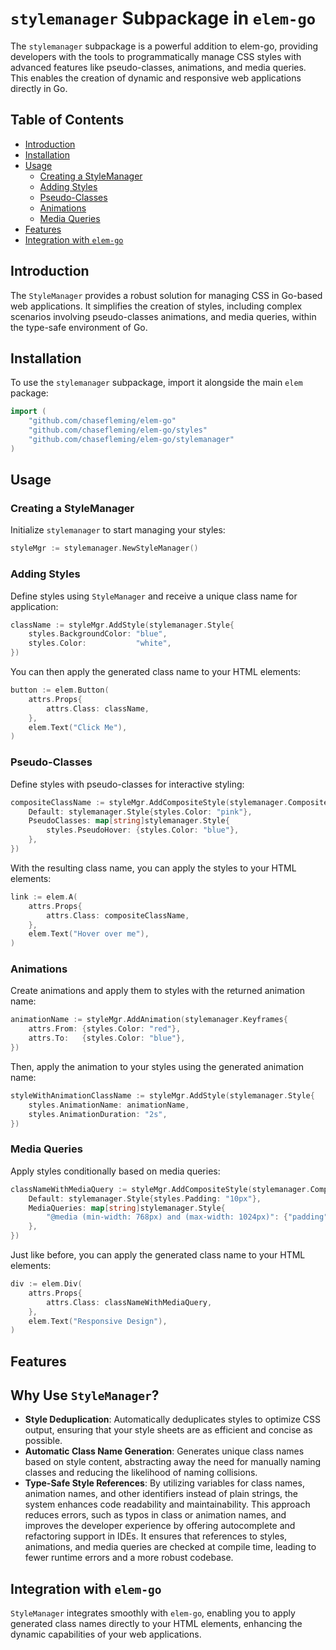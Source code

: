 # `stylemanager` Subpackage in `elem-go`

The `stylemanager` subpackage is a powerful addition to elem-go, providing developers with the tools to programmatically manage CSS styles with advanced features like pseudo-classes, animations, and media queries. This enables the creation of dynamic and responsive web applications directly in Go.

## Table of Contents

- [Introduction](#introduction)
- [Installation](#installation)
- [Usage](#usage)
    - [Creating a StyleManager](#creating-a-stylemanager)
    - [Adding Styles](#adding-styles)
    - [Pseudo-Classes](#pseudo-classes)
    - [Animations](#animations)
    - [Media Queries](#media-queries)
- [Features](#features)
- [Integration with `elem-go`](#integration-with-elem-go)

## Introduction

The `StyleManager` provides a robust solution for managing CSS in Go-based web applications. It simplifies the creation of styles, including complex scenarios involving pseudo-classes animations, and media queries, within the type-safe environment of Go.

## Installation

To use the `stylemanager` subpackage, import it alongside the main `elem` package:

```go
import (
    "github.com/chasefleming/elem-go"
    "github.com/chasefleming/elem-go/styles"
    "github.com/chasefleming/elem-go/stylemanager"
)
```

## Usage

### Creating a StyleManager

Initialize `stylemanager` to start managing your styles:

```go
styleMgr := stylemanager.NewStyleManager()
```

### Adding Styles

Define styles using `StyleManager` and receive a unique class name for application:

```go
className := styleMgr.AddStyle(stylemanager.Style{
    styles.BackgroundColor: "blue",
    styles.Color:           "white",
})
```

You can then apply the generated class name to your HTML elements:

```go
button := elem.Button(
    attrs.Props{
        attrs.Class: className,
    },
    elem.Text("Click Me"),
)
```

### Pseudo-Classes

Define styles with pseudo-classes for interactive styling:

```go
compositeClassName := styleMgr.AddCompositeStyle(stylemanager.CompositeStyle{
    Default: stylemanager.Style{styles.Color: "pink"},
    PseudoClasses: map[string]stylemanager.Style{
        styles.PseudoHover: {styles.Color: "blue"},
    },
})
```

With the resulting class name, you can apply the styles to your HTML elements:

```go
link := elem.A(
    attrs.Props{
        attrs.Class: compositeClassName,
    },
    elem.Text("Hover over me"),
)
```

### Animations

Create animations and apply them to styles with the returned animation name:

```go
animationName := styleMgr.AddAnimation(stylemanager.Keyframes{
    attrs.From: {styles.Color: "red"},
    attrs.To:   {styles.Color: "blue"},
})
```

Then, apply the animation to your styles using the generated animation name:

```go
styleWithAnimationClassName := styleMgr.AddStyle(stylemanager.Style{
    styles.AnimationName: animationName,
	styles.AnimationDuration: "2s",
})
```

### Media Queries

Apply styles conditionally based on media queries:

```go
classNameWithMediaQuery := styleMgr.AddCompositeStyle(stylemanager.CompositeStyle{
    Default: stylemanager.Style{styles.Padding: "10px"},
    MediaQueries: map[string]stylemanager.Style{
        "@media (min-width: 768px) and (max-width: 1024px)": {"padding": "20px"},
    },
})
```

Just like before, you can apply the generated class name to your HTML elements:

```go
div := elem.Div(
    attrs.Props{
        attrs.Class: classNameWithMediaQuery,
    },
    elem.Text("Responsive Design"),
)
```

## Features

## Why Use `StyleManager`?

- **Style Deduplication**: Automatically deduplicates styles to optimize CSS output, ensuring that your style sheets are as efficient and concise as possible.
- **Automatic Class Name Generation**: Generates unique class names based on style content, abstracting away the need for manually naming classes and reducing the likelihood of naming collisions.
- **Type-Safe Style References**: By utilizing variables for class names, animation names, and other identifiers instead of plain strings, the system enhances code readability and maintainability. This approach reduces errors, such as typos in class or animation names, and improves the developer experience by offering autocomplete and refactoring support in IDEs. It ensures that references to styles, animations, and media queries are checked at compile time, leading to fewer runtime errors and a more robust codebase.


## Integration with `elem-go`

`StyleManager` integrates smoothly with `elem-go`, enabling you to apply generated class names directly to your HTML elements, enhancing the dynamic capabilities of your web applications.